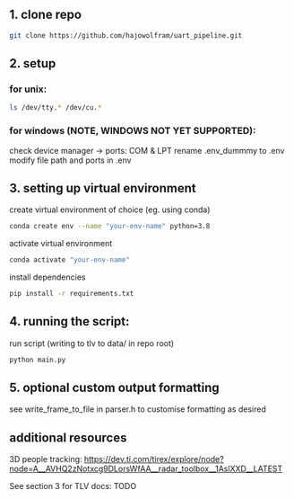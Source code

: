 ## 1. clone repo
```bash
git clone https://github.com/hajowolfram/uart_pipeline.git
```
## 2. setup
### for unix:
```bash
ls /dev/tty.* /dev/cu.*
```
### for windows (NOTE, WINDOWS NOT YET SUPPORTED):
check device manager -> ports: COM & LPT
rename .env_dummmy to .env
modify file path and ports in .env 

## 3. setting up virtual environment
create virtual environment of choice (eg. using conda)
```bash
conda create env --name "your-env-name" python=3.8
```
activate virtual environment
```bash 
conda activate "your-env-name"
```
install dependencies
```bash
pip install -r requirements.txt
```

## 4. running the script:
run script (writing to tlv to data/ in repo root)
```bash
python main.py
```

## 5. optional custom output formatting
see write_frame_to_file in parser.h to customise formatting as desired

## additional resources
3D people tracking:
https://dev.ti.com/tirex/explore/node?node=A__AVHQ2zNotxcg9DLorsWfAA__radar_toolbox__1AslXXD__LATEST

See section 3 for TLV docs:
TODO